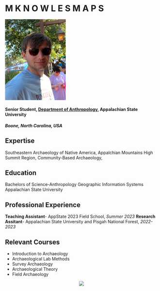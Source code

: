 M K N O W L E S M A P S
=====

<img src= "mknowles.jpg" width=200>

#### Senior Student, [Department of Anthropology](https://www.appstate.edu/academics/majors/id/anthropology-bs), Appalachian State University

##### Boone, North Carolina, USA

  Expertise
----
Southeastern Archaeology of Native America, Appalchian Mountains High Summit Region, Community-Based Archaeology, 

 Education
----
Bachelors of Science-Anthropology
Geographic Information Systems
Appalachian State University

 Professional Experience
----
**Teaching Assistant**- AppState 2023 Field School, *Summer 2023*
**Research Assitant**- Appalachian State University and Pisgah National Forest, *2022-2023*

Relevant Courses
----
+ Introduction to Archaeology
+ Archaeological Lab Methods
+ Survey Archaeology
+ Archaeological Theory
+ Field Archaeology

<center> <img src="https://anthro.appstate.edu/sites/default/files/casbutton.png" width=2000>